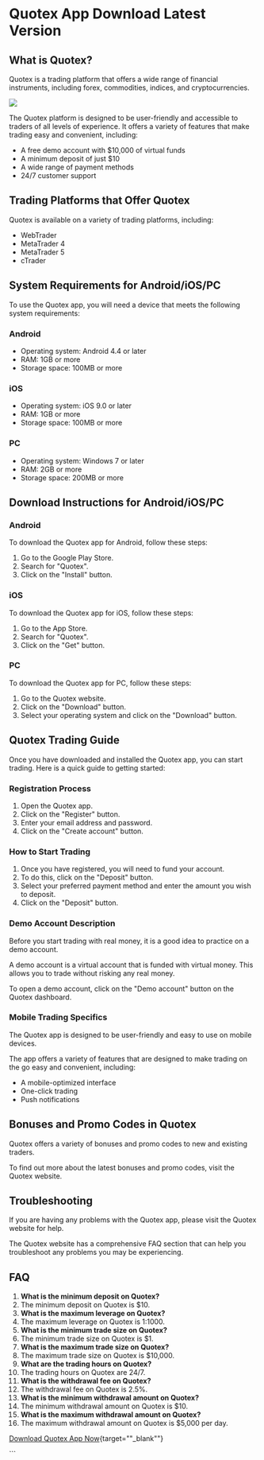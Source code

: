 # Quotex App Download Latest Version

## What is Quotex?

Quotex is a trading platform that offers a wide range of financial
instruments, including forex, commodities, indices, and
cryptocurrencies.

[![](https://static.quotex.io/files/10_en/300_250.jpg)](https://traff.sbs/brokerqxlid)

The Quotex platform is designed to be user-friendly and accessible to
traders of all levels of experience. It offers a variety of features
that make trading easy and convenient, including:

-   A free demo account with \$10,000 of virtual funds
-   A minimum deposit of just \$10
-   A wide range of payment methods
-   24/7 customer support

## Trading Platforms that Offer Quotex

Quotex is available on a variety of trading platforms, including:

-   WebTrader
-   MetaTrader 4
-   MetaTrader 5
-   cTrader

## System Requirements for Android/iOS/PC

To use the Quotex app, you will need a device that meets the following
system requirements:

### Android

-   Operating system: Android 4.4 or later
-   RAM: 1GB or more
-   Storage space: 100MB or more

### iOS

-   Operating system: iOS 9.0 or later
-   RAM: 1GB or more
-   Storage space: 100MB or more

### PC

-   Operating system: Windows 7 or later
-   RAM: 2GB or more
-   Storage space: 200MB or more

## Download Instructions for Android/iOS/PC

### Android

To download the Quotex app for Android, follow these steps:

1.  Go to the Google Play Store.
2.  Search for "Quotex".
3.  Click on the "Install" button.

### iOS

To download the Quotex app for iOS, follow these steps:

1.  Go to the App Store.
2.  Search for "Quotex".
3.  Click on the "Get" button.

### PC

To download the Quotex app for PC, follow these steps:

1.  Go to the Quotex website.
2.  Click on the "Download" button.
3.  Select your operating system and click on the "Download"
    button.

## Quotex Trading Guide

Once you have downloaded and installed the Quotex app, you can start
trading. Here is a quick guide to getting started:

### Registration Process

1.  Open the Quotex app.
2.  Click on the "Register" button.
3.  Enter your email address and password.
4.  Click on the "Create account" button.

### How to Start Trading

1.  Once you have registered, you will need to fund your account.
2.  To do this, click on the "Deposit" button.
3.  Select your preferred payment method and enter the amount you wish
    to deposit.
4.  Click on the "Deposit" button.

### Demo Account Description

Before you start trading with real money, it is a good idea to practice
on a demo account.

A demo account is a virtual account that is funded with virtual money.
This allows you to trade without risking any real money.

To open a demo account, click on the "Demo account" button on the
Quotex dashboard.

### Mobile Trading Specifics

The Quotex app is designed to be user-friendly and easy to use on mobile
devices.

The app offers a variety of features that are designed to make trading
on the go easy and convenient, including:

-   A mobile-optimized interface
-   One-click trading
-   Push notifications

## Bonuses and Promo Codes in Quotex

Quotex offers a variety of bonuses and promo codes to new and existing
traders.

To find out more about the latest bonuses and promo codes, visit the
Quotex website.

## Troubleshooting

If you are having any problems with the Quotex app, please visit the
Quotex website for help.

The Quotex website has a comprehensive FAQ section that can help you
troubleshoot any problems you may be experiencing.

## FAQ

1.  **What is the minimum deposit on Quotex?**
2.  The minimum deposit on Quotex is \$10.
3.  **What is the maximum leverage on Quotex?**
4.  The maximum leverage on Quotex is 1:1000.
5.  **What is the minimum trade size on Quotex?**
6.  The minimum trade size on Quotex is \$1.
7.  **What is the maximum trade size on Quotex?**
8.  The maximum trade size on Quotex is \$10,000.
9.  **What are the trading hours on Quotex?**
10. The trading hours on Quotex are 24/7.
11. **What is the withdrawal fee on Quotex?**
12. The withdrawal fee on Quotex is 2.5%.
13. **What is the minimum withdrawal amount on Quotex?**
14. The minimum withdrawal amount on Quotex is \$10.
15. **What is the maximum withdrawal amount on Quotex?**
16. The maximum withdrawal amount on Quotex is \$5,000 per day.

[Download Quotex App
Now](\%22https://traff.sbs/quotexonelink\%22){target=""_blank""}

\`\`\`

